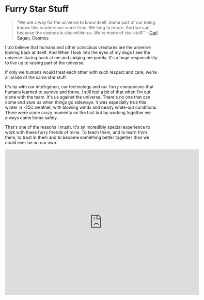 # Furry Star Stuff

>"We are a way for the universe to know itself. Some part of our being knows this is where we came from. We long to return. And we can, because the cosmos is also within us. We're made of star stuff." - [Carl Sagan](http://en.wikipedia.org/wiki/Carl_Sagan), [Cosmos](http://en.wikipedia.org/wiki/Cosmos:_A_Personal_Voyage)

I too believe that humans and other conscious creatures are the universe looking back at itself.  And When I look into the eyes of my dogs I see the universe staring back at me and judging me purely.  It's a huge responsibility to live up to raising part of the universe.  

If only we humans would treat each other with such respect and care, we're all made of the same star stuff.

It's by with our intelligence, our technology and our furry companions that humans learned to survive and thrive.  I still feel a bit of that when I'm out alone with the team.  It's us against the universe.  There's no one that can come and save us when things go sideways.  It was especially true this winter in -25C weather, with blowing winds and nearly white-out conditions.  There were some crazy moments on the trail but by working together we always came home safely.

That's one of the reasons I mush.  It's an incredibly special experience to work with these furry friends of mine.  To teach them, and to learn from them, to trust in them and to become something better together than we could ever be on our own.

<iframe width="640" height="480" src="https://www.youtube.com/embed/iE9dEAx5Sgw?rel=0" frameborder="0" allowfullscreen></iframe>

